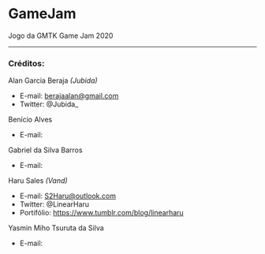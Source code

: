 # GameJam
Jogo da GMTK Game Jam 2020

-----------

### Créditos:

Alan Garcia Beraja *(Jubida)*
- E-mail: berajaalan@gmail.com
- Twitter: @Jubida_
 
Benício Alves
- E-mail: 

Gabriel da Silva Barros
- E-mail: 

Haru Sales *(Vand)*
- E-mail: S2Haru@outlook.com
- Twitter: @LinearHaru
- Portifólio: https://www.tumblr.com/blog/linearharu

Yasmin Miho Tsuruta da Silva
- E-mail: 
